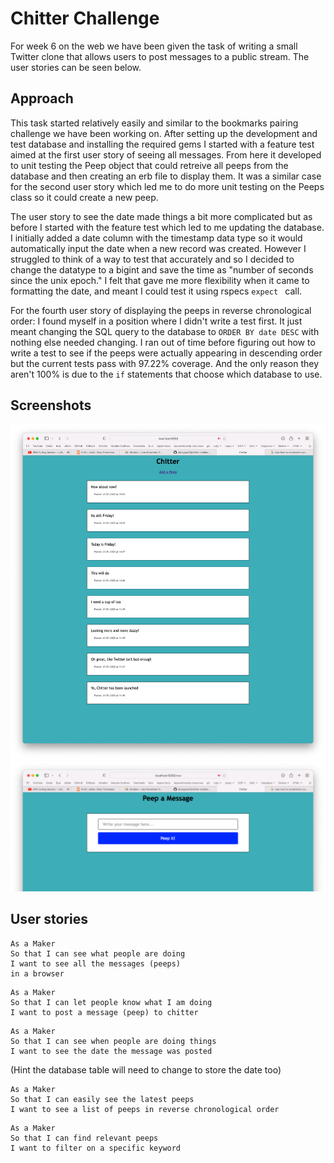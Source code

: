 # Chitter Challenge

For week 6 on the web we have been given the task of writing a small Twitter clone that allows users to post messages to a public stream. The user stories can be seen below.

## Approach

This task started relatively easily and similar to the bookmarks pairing challenge we have been working on. After setting up the development and test database and installing the required gems I started with a feature test aimed at the first user story of seeing all messages. From here it developed to unit testing the Peep object that could retreive all peeps from the database and then creating an erb file to display them. It was a similar case for the second user story which led me to do more unit testing on the Peeps class so it could create a new peep.

The user story to see the date made things a bit more complicated but as before I started with the feature test which led to me updating the database. I initially added a date column with the timestamp data type so it would automatically input the date when a new record was created. However I struggled to think of a way to test that accurately and so I decided to change the datatype to a bigint and save the time as "number of seconds since the unix epoch." I felt that gave me more flexibility when it came to formatting the date, and meant I could test it using rspecs `expect ` call.

For the fourth user story of displaying the peeps in reverse chronological order: I found myself in a position where I didn't write a test first. It just meant changing the SQL query to the database to `ORDER BY date DESC` with nothing else needed changing. I ran out of time before figuring out how to write a test to see if the peeps were actually appearing in descending order but the current tests pass with 97.22% coverage. And the only reason they aren't 100% is due to the `if` statements that choose which database to use.

## Screenshots

![All Peeps](https://github.com/alicegray33/chitter-challenge-apprenticeships/blob/main/docs/allpeeps.png?raw=true)
![New Peep](https://github.com/alicegray33/chitter-challenge-apprenticeships/blob/main/docs/newpeep.png?raw=true)

## User stories

```
As a Maker
So that I can see what people are doing
I want to see all the messages (peeps)
in a browser
```

```
As a Maker
So that I can let people know what I am doing  
I want to post a message (peep) to chitter
```

```
As a Maker
So that I can see when people are doing things
I want to see the date the message was posted
```
(Hint the database table will need to change to store the date too)

```
As a Maker
So that I can easily see the latest peeps
I want to see a list of peeps in reverse chronological order
```
```
As a Maker
So that I can find relevant peeps
I want to filter on a specific keyword
```
